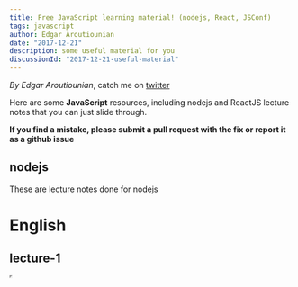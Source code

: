 ```yaml
---
title: Free JavaScript learning material! (nodejs, React, JSConf)
tags: javascript
author: Edgar Aroutiounian
date: "2017-12-21"
description: some useful material for you
discussionId: "2017-12-21-useful-material"
---
```


_By Edgar Aroutiounian_,
catch me on <a href='https://twitter.com/@edgararout'>twitter</a>

Here are some **JavaScript** resources, including nodejs and ReactJS lecture notes that you can just
slide through.

**If you find a mistake, please submit a pull request with the fix or report it as a github issue**

## nodejs

These are lecture notes done for nodejs

# English

## lecture-1

<iframe src="https://yerevancoder.com/backend-bootcamp-english/lecture1.html" width="1" height="1" />

## lecture-2

<iframe src="https://yerevancoder.com/backend-bootcamp-english/lecture2.html" width="1" height="1" />

## lecture-3

<iframe src="https://yerevancoder.com/backend-bootcamp-english/lecture3.html" width="1" height="1" />

## lecture-4

<iframe src="https://yerevancoder.com/backend-bootcamp-english/lecture4.html" width="1" height="1" />

## lecture-5

<iframe src="https://yerevancoder.com/backend-bootcamp-english/lecture5.html" width="1" height="1" />

## lecture-6

<iframe src="https://yerevancoder.com/backend-bootcamp-english/lecture6.html" width="1" height="1" />

## lecture-7

<iframe src="https://yerevancoder.com/backend-bootcamp-english/lecture7.html" width="1" height="1" />

## lecture-8

<iframe src="https://yerevancoder.com/backend-bootcamp-english/lecture8.html" width="1" height="1" />

# հայերեն

## դասախոսություն-1

<iframe src="https://yerevancoder.com/backend-bootcamp-armenian/lecture1.html" width="1" height="1" />

## դասախոսություն-2

<iframe src="https://yerevancoder.com/backend-bootcamp-armenian/lecture2.html" width="1" height="1" />

## դասախոսություն-3

<iframe src="https://yerevancoder.com/backend-bootcamp-armenian/lecture3.html" width="1" height="1" />

## դասախոսություն-4

<iframe src="https://yerevancoder.com/backend-bootcamp-armenian/lecture4.html" width="1" height="1" />

## դասախոսություն-5

<iframe src="https://yerevancoder.com/backend-bootcamp-armenian/lecture5.html" width="1" height="1" />

## դասախոսություն-6

<iframe src="https://yerevancoder.com/backend-bootcamp-armenian/lecture6.html" width="1" height="1" />

## դասախոսություն-7

<iframe src="https://yerevancoder.com/backend-bootcamp-armenian/lecture7.html" width="1" height="1" />

## դասախոսություն-8

<iframe src="https://yerevancoder.com/backend-bootcamp-armenian/lecture8.html" width="1" height="1" />

## ReactJS

## lecture-1

<iframe src="https://yerevancoder.com/frontend-bootcamp-english/lecture-1/index.html" width="1" height="1" />

## lecture-2

<iframe src="https://yerevancoder.com/frontend-bootcamp-english/lecture-2/index.html" width="1" height="1" />

## lecture-3

<iframe src="https://yerevancoder.com/frontend-bootcamp-english/lecture-3/index.html" width="1" height="1" />

## lecture-4

<iframe src="https://yerevancoder.com/frontend-bootcamp-english/lecture-4/index.html" width="1" height="1" />

## lecture-5

<iframe src="https://yerevancoder.com/frontend-bootcamp-english/lecture-5/index.html" width="1" height="1" />

## lecture-6

<iframe src="https://yerevancoder.com/frontend-bootcamp-english/lecture-6/index.html" width="1" height="1" />

## JavaScript conf

### Shahen Hovhannisyan:

[V8 Engine](https://docs.google.com/presentation/d/1maSE3MD3RgtAGwvTj1mTDNTdmumpbUgm48azCcbp6r0/edit#slide=id.p)

### Michael Manukyan:

## Production Webpack

<iframe src="http://jsconf17.mmanukyan.io/" width="1" height="1" />

## General Հուշաթերթիկ

[cheatsheet](https://github.com/iteratehackerspace/cheatsheet)
